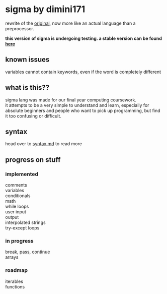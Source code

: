 # sigma by dimini171
rewrite of the [original](https://github.com/dimini171/sigma/tree/v1), now more like an actual language than a preprocessor.  

**this version of sigma is undergoing testing. a stable version can be found [here](https://github.com/dimini171/sigma/tree/v1)**  

## known issues
variables cannot contain keywords, even if the word is completely different

## what is this??
sigma lang was made for our final year computing coursework.  
it attempts to be a very simple to understand and learn, especially for absolute beginners and people who want to pick up programming, but find it too confusing or difficult.

## syntax
head over to [syntax.md](https://github.com/dimini171/sigma/blob/v2/SYNTAX.md) to read more  

## progress on stuff
### implemented
comments  
variables  
conditionals  
math  
while loops  
user input  
output  
interpolated strings  
try-except loops  

### in progress
break, pass, continue  
arrays  

### roadmap
iterables  
functions
